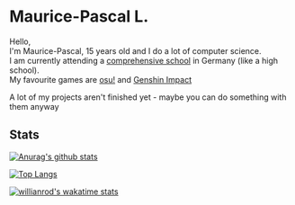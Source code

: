 [youtube_shield]: https://img.shields.io/badge/YouTube-red
[discord_shield]: https://img.shields.io/badge/Discord-blue
[youtube]: youtube.com/channel/UC1XJonqgNCHu1swge8O8ODQ
[discord]: https://discord.gg/QY7mycdGxZ

# Maurice-Pascal L.
Hello,<br>
I'm Maurice-Pascal, 15 years old and I do a lot of computer science.<br>
I am currently attending a [comprehensive school](https://en.wikipedia.org/wiki/Comprehensive_school#Germany) in Germany (like a high school).<br>
My favourite games are [osu!](https://en.wikipedia.org/wiki/Osu!) and [Genshin Impact](https://en.wikipedia.org/wiki/Genshin_Impact)

A lot of my projects aren't finished yet - maybe you can do something with them anyway

## Stats

[![Anurag's github stats](https://github-readme-stats.vercel.app/api?username=MauricePascal&theme=tokyonight)](https://github.com/anuraghazra/github-readme-stats)

[![Top Langs](https://github-readme-stats.vercel.app/api/top-langs/?username=MauricePascal&layout=compact&theme=tokyonight)](https://github.com/anuraghazra/github-readme-stats)

[![willianrod's wakatime stats](https://github-readme-stats.vercel.app/api/wakatime?username=Mauricepascal&theme=tokyonight&layout=compact)](https://github.com/anuraghazra/github-readme-stats)

